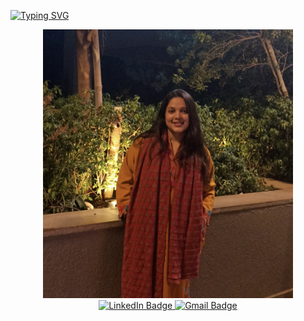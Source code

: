 <a href="https://git.io/typing-svg"><img src="https://readme-typing-svg.demolab.com?font=Martian+Mono&weight=600&size=36&pause=1000&color=702963&center=true&random=false&width=1000&height=80&lines=Aiman+Mumtaz;Full+Stack+Web+Developer;+United+Health+Group;TypeScript+%E2%80%A2+Springboot+%E2%80%A2+NextJS" alt="Typing SVG" /></a>
<div id="header" align="center">
  <img src="https://github.com/aiman-mumtaz/aiman-mumtaz/blob/main/1000007322.jpeg" width="400"/>
</div>
<div id="badges" align="center">
  <a href="https://www.linkedin.com/in/aiman-m-131097174/">
    <img src="https://img.shields.io/badge/LinkedIn-blue?style=for-the-badge&logo=linkedin&logoColor=white" alt="LinkedIn Badge"/>
  </a>
  <a href="aimanmumtaz001@gmail.com">
    <img src="https://img.shields.io/badge/Gmail-red?style=for-the-badge&logo=gmail&logoColor=white" alt="Gmail Badge"/>
  </a>
</div>
